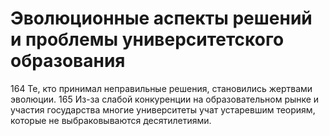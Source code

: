 # Эволюционные аспекты решений и проблемы университетского образования

164 Те, кто принимал неправильные решения, становились жертвами эволюции.
165 Из-за слабой конкуренции на образовательном рынке и участия государства многие университеты учат устаревшим теориям, которые не выбраковываются десятилетиями.

